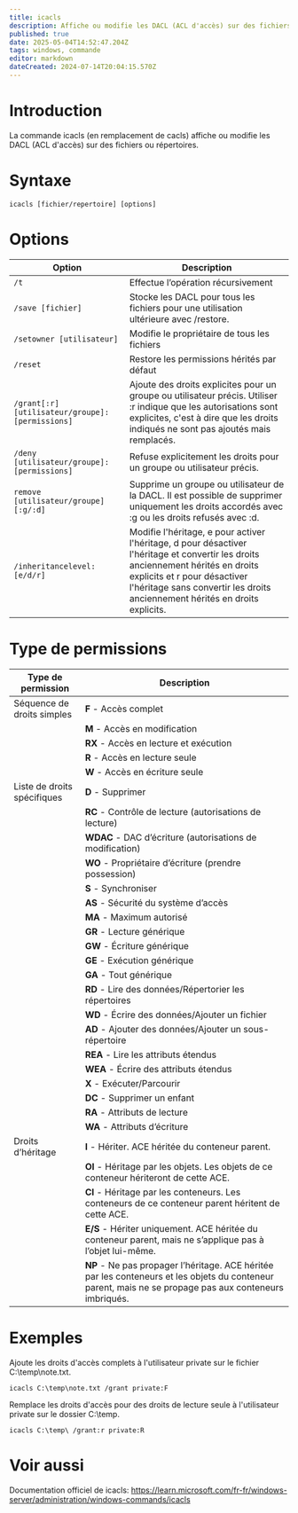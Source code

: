 ```yaml
---
title: icacls
description: Affiche ou modifie les DACL (ACL d'accès) sur des fichiers ou répertoires
published: true
date: 2025-05-04T14:52:47.204Z
tags: windows, commande
editor: markdown
dateCreated: 2024-07-14T20:04:15.570Z
---
```


# Introduction

La commande icacls (en remplacement de cacls) affiche ou modifie les DACL (ACL d'accès) sur des fichiers ou répertoires.

# Syntaxe

`icacls [fichier/repertoire] [options]`

# Options

| Option                                          | Description                                                                                                                                                                                                                                      |
| ----------------------------------------------- | ------------------------------------------------------------------------------------------------------------------------------------------------------------------------------------------------------------------------------------------------ |
| `/t`                                            | Effectue l’opération récursivement                                                                                                                                                                                                               |
| `/save [fichier]`                               | Stocke les DACL pour tous les fichiers pour une utilisation ultérieure avec /restore.                                                                                                                                                            |
| `/setowner [utilisateur]`                       | Modifie le propriétaire de tous les fichiers                                                                                                                                                                                                     |
| `/reset`                                        | Restore les permissions hérités par défaut                                                                                                                                                                                                       |
| `/grant[:r] [utilisateur/groupe]:[permissions]` | Ajoute des droits explicites pour un groupe ou utilisateur précis. Utiliser :r indique que les autorisations sont explicites, c'est à dire que les droits indiqués ne sont pas ajoutés mais remplacés.                                           |
| `/deny [utilisateur/groupe]:[permissions]`      | Refuse explicitement les droits pour un groupe ou utilisateur précis.                                                                                                                                                                            |
| `remove [utilisateur/groupe][:g/:d]`            | Supprime un groupe ou utilisateur de la DACL. Il est possible de supprimer uniquement les droits accordés avec :g ou les droits refusés avec :d.                                                                                                 |
| `/inheritancelevel:[e/d/r]`                     | Modifie l'héritage, e pour activer l'héritage, d pour désactiver l'héritage et convertir les droits anciennement hérités en droits explicits et r pour désactiver l'héritage sans convertir les droits anciennement hérités en droits explicits. |

# Type de permissions

| Type de permission          | Description                                                                                                                                             |
| --------------------------- | ------------------------------------------------------------------------------------------------------------------------------------------------------- |
| Séquence de droits simples  | **F** - Accès complet                                                                                                                                   |
|                             | **M** - Accès en modification                                                                                                                           |
|                             | **RX** - Accès en lecture et exécution                                                                                                                  |
|                             | **R** - Accès en lecture seule                                                                                                                          |
|                             | **W** - Accès en écriture seule                                                                                                                         |
| Liste de droits spécifiques | **D** - Supprimer                                                                                                                                       |
|                             | **RC** - Contrôle de lecture (autorisations de lecture)                                                                                                 |
|                             | **WDAC** - DAC d’écriture (autorisations de modification)                                                                                               |
|                             | **WO** - Propriétaire d’écriture (prendre possession)                                                                                                   |
|                             | **S** - Synchroniser                                                                                                                                    |
|                             | **AS** - Sécurité du système d’accès                                                                                                                    |
|                             | **MA** - Maximum autorisé                                                                                                                               |
|                             | **GR** - Lecture générique                                                                                                                              |
|                             | **GW** - Écriture générique                                                                                                                             |
|                             | **GE** - Exécution générique                                                                                                                            |
|                             | **GA** - Tout générique                                                                                                                                 |
|                             | **RD** - Lire des données/Répertorier les répertoires                                                                                                   |
|                             | **WD** - Écrire des données/Ajouter un fichier                                                                                                          |
|                             | **AD** - Ajouter des données/Ajouter un sous-répertoire                                                                                                 |
|                             | **REA** - Lire les attributs étendus                                                                                                                    |
|                             | **WEA** - Écrire des attributs étendus                                                                                                                  |
|                             | **X** - Exécuter/Parcourir                                                                                                                              |
|                             | **DC** - Supprimer un enfant                                                                                                                            |
|                             | **RA** - Attributs de lecture                                                                                                                           |
|                             | **WA** - Attributs d’écriture                                                                                                                           |
| Droits d’héritage           | **I** - Hériter. ACE héritée du conteneur parent.                                                                                                       |
|                             | **OI** - Héritage par les objets. Les objets de ce conteneur hériteront de cette ACE.                                                                   |
|                             | **CI** - Héritage par les conteneurs. Les conteneurs de ce conteneur parent héritent de cette ACE.                                                      |
|                             | **E/S** - Hériter uniquement. ACE héritée du conteneur parent, mais ne s’applique pas à l’objet lui-même.                                               |
|                             | **NP** - Ne pas propager l’héritage. ACE héritée par les conteneurs et les objets du conteneur parent, mais ne se propage pas aux conteneurs imbriqués. |

# Exemples

Ajoute les droits d'accès complets à l'utilisateur private sur le fichier C:\temp\note.txt.

`icacls C:\temp\note.txt /grant private:F`

Remplace les droits d'accès pour des droits de lecture seule à l'utilisateur private sur le dossier C:\temp\.

`icacls C:\temp\ /grant:r private:R`

# Voir aussi

Documentation officiel de icacls:
https://learn.microsoft.com/fr-fr/windows-server/administration/windows-commands/icacls
